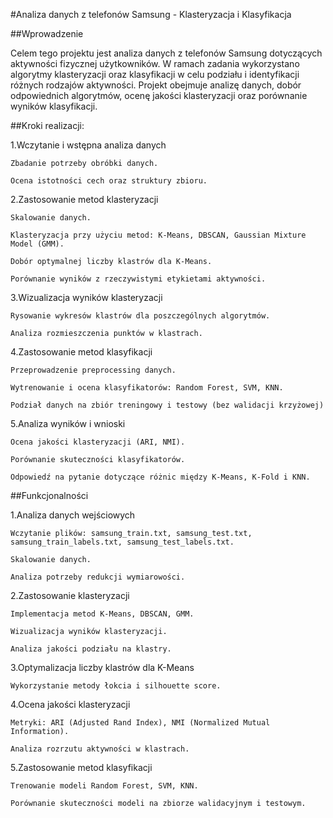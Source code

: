 #Analiza danych z telefonów Samsung - Klasteryzacja i Klasyfikacja

##Wprowadzenie

Celem tego projektu jest analiza danych z telefonów Samsung dotyczących aktywności fizycznej użytkowników. W ramach zadania wykorzystano algorytmy klasteryzacji oraz klasyfikacji w celu podziału i identyfikacji różnych rodzajów aktywności. Projekt obejmuje analizę danych, dobór odpowiednich algorytmów,
ocenę jakości klasteryzacji oraz porównanie wyników klasyfikacji.

##Kroki realizacji:

1.Wczytanie i wstępna analiza danych

    Zbadanie potrzeby obróbki danych.

    Ocena istotności cech oraz struktury zbioru.

2.Zastosowanie metod klasteryzacji

    Skalowanie danych.

    Klasteryzacja przy użyciu metod: K-Means, DBSCAN, Gaussian Mixture Model (GMM).

    Dobór optymalnej liczby klastrów dla K-Means.

    Porównanie wyników z rzeczywistymi etykietami aktywności.

3.Wizualizacja wyników klasteryzacji

    Rysowanie wykresów klastrów dla poszczególnych algorytmów.

    Analiza rozmieszczenia punktów w klastrach.

4.Zastosowanie metod klasyfikacji

    Przeprowadzenie preprocessing danych.

    Wytrenowanie i ocena klasyfikatorów: Random Forest, SVM, KNN.

    Podział danych na zbiór treningowy i testowy (bez walidacji krzyżowej)

5.Analiza wyników i wnioski

    Ocena jakości klasteryzacji (ARI, NMI).

    Porównanie skuteczności klasyfikatorów.

    Odpowiedź na pytanie dotyczące różnic między K-Means, K-Fold i KNN.

##Funkcjonalności

1.Analiza danych wejściowych

    Wczytanie plików: samsung_train.txt, samsung_test.txt, samsung_train_labels.txt, samsung_test_labels.txt.

    Skalowanie danych.

    Analiza potrzeby redukcji wymiarowości.

2.Zastosowanie klasteryzacji

    Implementacja metod K-Means, DBSCAN, GMM.

    Wizualizacja wyników klasteryzacji.

    Analiza jakości podziału na klastry.

3.Optymalizacja liczby klastrów dla K-Means

    Wykorzystanie metody łokcia i silhouette score.

4.Ocena jakości klasteryzacji

    Metryki: ARI (Adjusted Rand Index), NMI (Normalized Mutual Information).

    Analiza rozrzutu aktywności w klastrach.

5.Zastosowanie metod klasyfikacji

    Trenowanie modeli Random Forest, SVM, KNN.

    Porównanie skuteczności modeli na zbiorze walidacyjnym i testowym.




